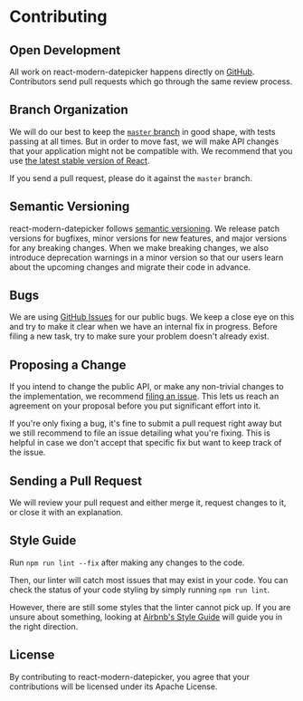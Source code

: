 # Contributing

## Open Development

All work on react-modern-datepicker happens directly on [GitHub](https://github.com/talentedandrew/react-modern-datepicker). Contributors send pull requests which go through the same review process.


## Branch Organization

We will do our best to keep the [`master` branch](https://github.com/talentedandrew/react-modern-datepicker/tree/master) in good shape, with tests passing at all times. But in order to move fast, we will make API changes that your application might not be compatible with. We recommend that you use [the latest stable version of React](https://reactjs.org/downloads.html).

If you send a pull request, please do it against the `master` branch.


## Semantic Versioning

react-modern-datepicker follows [semantic versioning](http://semver.org/). We release patch versions for bugfixes, minor versions for new features, and major versions for any breaking changes. When we make breaking changes, we also introduce deprecation warnings in a minor version so that our users learn about the upcoming changes and migrate their code in advance.


## Bugs

We are using [GitHub Issues](https://github.com/talentedandrew/react-modern-datepicker/issues) for our public bugs. We keep a close eye on this and try to make it clear when we have an internal fix in progress. Before filing a new task, try to make sure your problem doesn't already exist.


## Proposing a Change

If you intend to change the public API, or make any non-trivial changes to the implementation, we recommend [filing an issue](https://github.com/talentedandrew/react-modern-datepicker/issues/new). This lets us reach an agreement on your proposal before you put significant effort into it.

If you're only fixing a bug, it's fine to submit a pull request right away but we still recommend to file an issue detailing what you're fixing. This is helpful in case we don't accept that specific fix but want to keep track of the issue.


## Sending a Pull Request

We will review your pull request and either merge it, request changes to it, or close it with an explanation.

## Style Guide

Run `npm run lint --fix` after making any changes to the code.

Then, our linter will catch most issues that may exist in your code. You can check the status of your code styling by simply running `npm run lint`.

However, there are still some styles that the linter cannot pick up. If you are unsure about something, looking at [Airbnb's Style Guide](https://github.com/airbnb/javascript) will guide you in the right direction.


## License

By contributing to react-modern-datepicker, you agree that your contributions will be licensed under its  Apache License.
